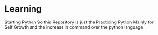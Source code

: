 # Learning
Starting Python
So this Repository is just the Practicing Python 
Mainly for Self Growth and the increase in command over the python language
